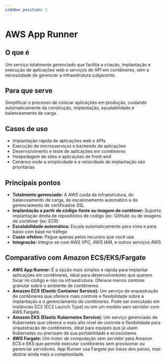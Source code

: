 ```yaml
---
sidebar_position: 1
---
```


# AWS App Runner

## O que é
Um serviço totalmente gerenciado que facilita a criação, implantação e execução de aplicações web e serviços de API em contêineres, sem a necessidade de gerenciar a infraestrutura subjacente.

## Para que serve
Simplificar o processo de colocar aplicações em produção, cuidando automaticamente da construção, implantação, escalabilidade e balanceamento de carga.

## Casos de uso
- Implantação rápida de aplicações web e APIs
- Execução de microsserviços e backends de aplicações
- Desenvolvimento e teste de aplicações em contêineres
- Hospedagem de sites e aplicações de front-end
- Cenários onde a simplicidade e a velocidade de implantação são prioritárias

## Principais pontos
- **Totalmente gerenciado:** A AWS cuida da infraestrutura, do balanceamento de carga, do escalonamento automático e do gerenciamento de certificados SSL
- **Implantação a partir de código-fonte ou imagem de contêiner:** Suporta implantação direta de repositórios de código (ex: GitHub) ou de imagens de contêiner (ex: ECR)
- **Escalabilidade automática:** Escala automaticamente para cima e para baixo com base no tráfego
- **Custo-efetivo:** Pague apenas pelos recursos que você usa
- **Integração:** Integra-se com AWS VPC, AWS IAM, e outros serviços AWS

## Comparativo com Amazon ECS/EKS/Fargate
- **AWS App Runner:** É a opção mais simples e rápida para implantar aplicações em contêineres, ideal para desenvolvedores que querem focar no código e não na infraestrutura. Oferece menos controle granular sobre o ambiente de contêineres.
- **Amazon ECS (Elastic Container Service):** Um serviço de orquestração de contêineres que oferece mais controle e flexibilidade sobre a implantação e o gerenciamento de contêineres. Pode ser executado em instâncias EC2 (EC2 Launch Type) ou em um modelo sem servidor com AWS Fargate.
- **Amazon EKS (Elastic Kubernetes Service):** Um serviço gerenciado de Kubernetes que oferece o mais alto nível de controle e flexibilidade para orquestração de contêineres, ideal para equipes que já usam Kubernetes ou precisam de sua portabilidade e ecossistema.
- **AWS Fargate:** Um motor de computação sem servidor para Amazon ECS e EKS que permite executar contêineres sem provisionar ou gerenciar servidores. App Runner usa Fargate por baixo dos panos, mas abstrai ainda mais a complexidade. 
